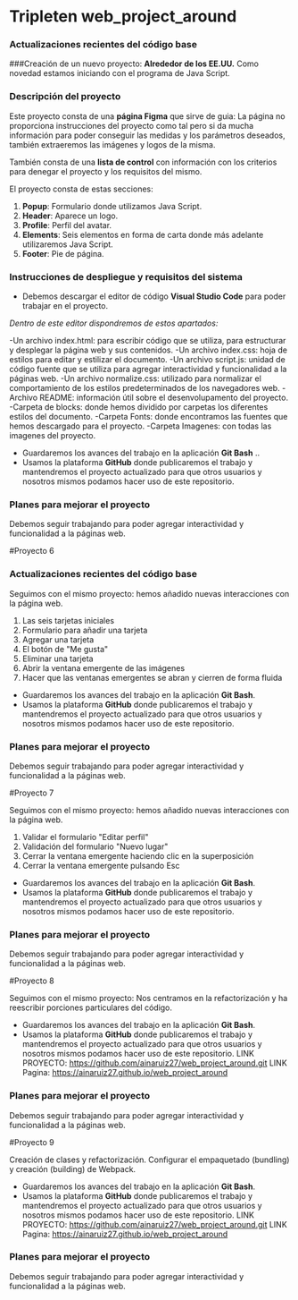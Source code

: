 # Tripleten web_project_around
### Actualizaciones recientes del código base
###Creación de un nuevo proyecto: **Alrededor de los EE.UU.**
Como novedad estamos iniciando con el programa de Java Script.


### Descripción del proyecto
Este proyecto consta de una **página Figma** que sirve de guia:
La página no proporciona instrucciones del proyecto como tal pero si da mucha información para poder conseguir las medidas y los parámetros deseados, también extraeremos las imágenes y logos de la misma.

También consta de una **lista de control** con información con los criterios para denegar el proyecto y los requisitos del mismo.



El proyecto consta de estas secciones:

1. **Popup**: Formulario donde utilizamos Java Script.
2. **Header**: Aparece un logo.
3. **Profile**: Perfil del avatar.
4. **Elements**: Seis elementos en forma de carta donde más adelante utilizaremos Java Script.
6. **Footer**: Pie de página.

### Instrucciones de despliegue y requisitos del sistema
- Debemos descargar el editor de código **Visual Studio Code** para poder trabajar en el proyecto. 

*Dentro de este editor dispondremos de estos apartados:*

-Un archivo index.html: para escribir código que se utiliza, para estructurar y desplegar la página web y sus contenidos.
-Un archivo index.css: hoja de estilos para editar y estilizar el documento.
-Un archivo script.js: unidad de código fuente que se utiliza para agregar interactividad y funcionalidad a la páginas web.
-Un archivo normalize.css: utilizado para normalizar el comportamiento de los estilos predeterminados de los navegadores web.
-Archivo README: información útil sobre el desenvolupamento del proyecto.
-Carpeta de blocks: donde hemos dividido por carpetas los diferentes estilos del documento.
-Carpeta Fonts: donde encontramos las fuentes que hemos descargado para el proyecto.
-Carpeta Imagenes: con todas las imagenes del proyecto.


- Guardaremos los avances del trabajo en la aplicación **Git Bash** ..
- Usamos la plataforma **GitHub** donde publicaremos el trabajo y mantendremos el proyecto actualizado para que otros usuarios y nosotros mismos podamos hacer uso de este repositorio.

### Planes para mejorar el proyecto
Debemos seguir trabajando para poder agregar interactividad y funcionalidad a la páginas web.

#Proyecto 6
### Actualizaciones recientes del código base

Seguimos con el mismo proyecto: hemos añadido nuevas interacciones con la página web.

1. Las seis tarjetas iniciales
2. Formulario para añadir una tarjeta
3. Agregar una tarjeta
4. El botón de "Me gusta"
5. Eliminar una tarjeta
6. Abrir la ventana emergente de las imágenes
7. Hacer que las ventanas emergentes se abran y cierren de forma fluida

- Guardaremos los avances del trabajo en la aplicación **Git Bash**.
- Usamos la plataforma **GitHub** donde publicaremos el trabajo y mantendremos el proyecto actualizado para que otros usuarios y nosotros mismos podamos hacer uso de este repositorio.

### Planes para mejorar el proyecto
Debemos seguir trabajando para poder agregar interactividad y funcionalidad a la páginas web.

#Proyecto 7

Seguimos con el mismo proyecto: hemos añadido nuevas interacciones con la página web.

1. Validar el formulario "Editar perfil"
2. Validación del formulario "Nuevo lugar"
3. Cerrar la ventana emergente haciendo clic en la superposición
4. Cerrar la ventana emergente pulsando Esc

- Guardaremos los avances del trabajo en la aplicación **Git Bash**.
- Usamos la plataforma **GitHub** donde publicaremos el trabajo y mantendremos el proyecto actualizado para que otros usuarios y nosotros mismos podamos hacer uso de este repositorio.

### Planes para mejorar el proyecto
Debemos seguir trabajando para poder agregar interactividad y funcionalidad a la páginas web.

#Proyecto 8

Seguimos con el mismo proyecto: Nos centramos en la refactorización y ha reescribir porciones particulares del código.


- Guardaremos los avances del trabajo en la aplicación **Git Bash**.
- Usamos la plataforma **GitHub** donde publicaremos el trabajo y mantendremos el proyecto actualizado para que otros usuarios y nosotros mismos podamos hacer uso de este repositorio.
LINK PROYECTO: https://github.com/ainaruiz27/web_project_around.git
LINK Pagina: https://ainaruiz27.github.io/web_project_around
### Planes para mejorar el proyecto
Debemos seguir trabajando para poder agregar interactividad y funcionalidad a la páginas web.

#Proyecto 9

Creación de clases y refactorización. Configurar el empaquetado (bundling) y creación (building) de Webpack.


- Guardaremos los avances del trabajo en la aplicación **Git Bash**.
- Usamos la plataforma **GitHub** donde publicaremos el trabajo y mantendremos el proyecto actualizado para que otros usuarios y nosotros mismos podamos hacer uso de este repositorio.
LINK PROYECTO: https://github.com/ainaruiz27/web_project_around.git
LINK Pagina: https://ainaruiz27.github.io/web_project_around
### Planes para mejorar el proyecto
Debemos seguir trabajando para poder agregar interactividad y funcionalidad a la páginas web.